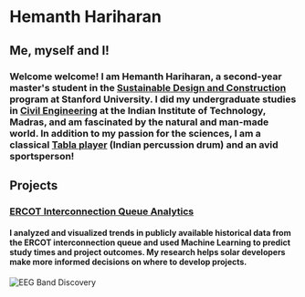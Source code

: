 # Hemanth Hariharan

## Me, myself and I!

### Welcome welcome! I am Hemanth Hariharan, a second-year master's student in the [Sustainable Design and Construction](https://cee.stanford.edu/academics-admission/graduate-degrees/ms-programs/sustainable-design-construction-sdc) program at Stanford University. I did my undergraduate studies in [Civil Engineering](https://civil.iitm.ac.in/) at the Indian Institute of Technology, Madras, and am fascinated by the natural and man-made world. In addition to my passion for the sciences, I am a classical [Tabla player](https://www.youtube.com/channel/UCwD-ADCjGbrHop9KUyhBZGA) (Indian percussion drum) and an avid sportsperson!

## Projects
### [ERCOT Interconnection Queue Analytics](/Test.pdf)
#### I analyzed and visualized trends in publicly available historical data from the ERCOT interconnection queue and used Machine Learning to predict study times and project outcomes. My research helps solar developers make more informed decisions on where to develop projects.

![EEG Band Discovery]()



